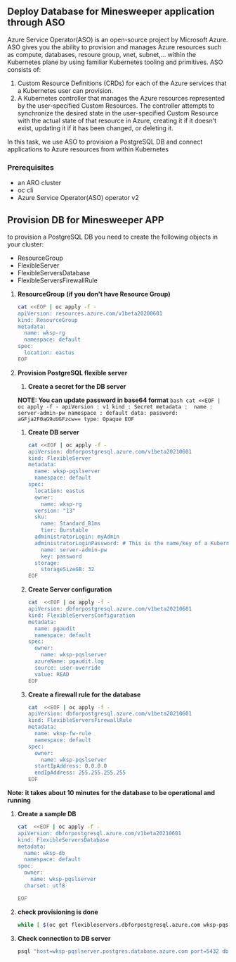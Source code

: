 ## Deploy Database for Minesweeper application through ASO
Azure Service Operator(ASO) is an open-source project by Microsoft Azure. ASO gives you the ability to provision and manages Azure resources such as compute, databases, resoure group, vnet, subnet,... within the Kubernetes plane by using familiar Kubernetes tooling and primitives. ASO consists of:
1. Custom Resource Definitions (CRDs) for each of the Azure services that a Kubernetes user can provision.
1. A Kubernetes controller that manages the Azure resources represented by the user-specified Custom Resources. The controller attempts to synchronize the desired state in the user-specified Custom Resource with the actual state of that resource in Azure, creating it if it doesn't exist, updating it if it has been changed, or deleting it.

In this task, we use ASO to provision a PostgreSQL DB and connect applications to Azure resources from within Kubernetes

### Prerequisites

* an ARO cluster
* oc cli
* Azure Service Operator(ASO) operator v2
  
## Provision DB for Minesweeper APP

to provision a PostgreSQL DB you need to create the following objects in your cluster:
 - ResourceGroup  
 - FlexibleServer  
 - FlexibleServersDatabase 
 - FlexibleServersFirewallRule

1. **ResourceGroup**  **(if you don't have Resource Group)**
    ```bash
    cat <<EOF | oc apply -f -
    apiVersion: resources.azure.com/v1beta20200601
    kind: ResourceGroup
    metadata:
      name: wksp-rg
      namespace: default
    spec:
      location: eastus
    EOF
    ```
1. **Provision PostgreSQL flexible server**

    1. **Create a secret for the DB server**
      
      **NOTE: You can update password in base64 format**
        ```bash
        cat <<EOF | oc apply -f -
        apiVersion : v1
        kind : Secret
        metadata : 
          name : server-admin-pw
          namespace : default
        data:
          password: aGFja2F0aG9uUGFzcw==
        type: Opaque
        EOF
        ```
            
    1. **Create DB server**
      
        ```bash
        cat <<EOF | oc apply -f -
        apiVersion: dbforpostgresql.azure.com/v1beta20210601
        kind: FlexibleServer
        metadata:
          name: wksp-pqslserver
          namespace: default
        spec:
          location: eastus
          owner:
            name: wksp-rg
          version: "13"
          sku:
            name: Standard_B1ms
            tier: Burstable
          administratorLogin: myAdmin
          administratorLoginPassword: # This is the name/key of a Kubernetes secret in the same namespace
            name: server-admin-pw
            key: password
          storage:
            storageSizeGB: 32
        EOF
        ```
      
    1. **Create Server configuration**
        ```bash
        cat  <<EOF | oc apply -f -
        apiVersion: dbforpostgresql.azure.com/v1beta20210601
        kind: FlexibleServersConfiguration
        metadata:
          name: pgaudit
          namespace: default
        spec:
          owner:
            name: wksp-pqslserver
          azureName: pgaudit.log
          source: user-override
          value: READ
        EOF
        ```
    1.  **Create a firewall rule for the database**
        ```bash
        cat  <<EOF | oc apply -f -
        apiVersion: dbforpostgresql.azure.com/v1beta20210601
        kind: FlexibleServersFirewallRule
        metadata:
          name: wksp-fw-rule
          namespace: default
        spec:
          owner:
            name: wksp-pqslserver
          startIpAddress: 0.0.0.0
          endIpAddress: 255.255.255.255
        EOF
        ```
 
**Note: it takes about 10 minutes for the database to be operational and running** 

 
1. **Create a sample DB**
    ```bash
    cat  <<EOF | oc apply -f -
    apiVersion: dbforpostgresql.azure.com/v1beta20210601
    kind: FlexibleServersDatabase
    metadata:
      name: wksp-db
      namespace: default
    spec:
      owner:
        name: wksp-pqslserver
      charset: utf8
    
    EOF
    ```


1. **check provisioning is done**
    ```bash
    while [ $(oc get flexibleservers.dbforpostgresql.azure.com wksp-pqslserver -o json | jq -r .status.conditions[0].type) != Ready ]; do  date; echo "wait";  sleep 10; done
    ```
   

1. **Check connection to DB server**
    ```bash
    psql "host=wksp-pqslserver.postgres.database.azure.com port=5432 dbname=wksp-db user=myAdmin password=<password> sslmode=require"
    ```





